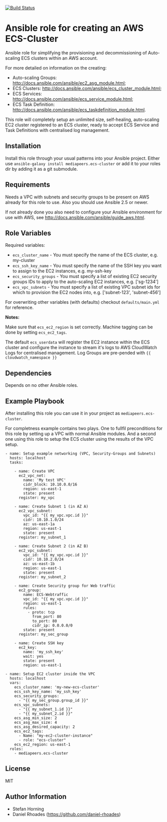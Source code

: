 [![Build Status](https://travis-ci.org/mediapeers/ansible-role-ecs-cluster.svg?branch=master)](https://travis-ci.org/mediapeers/ansible-role-ecs-cluster)

# Ansible role for creating an AWS ECS-Cluster

Ansible role for simplifying the provisioning and decommissioning of Auto-scaling ECS clusters within an AWS account.

For more detailed on information on the creating:

* Auto-scaling Groups: http://docs.ansible.com/ansible/ec2_asg_module.html;
* ECS Clusters: http://docs.ansible.com/ansible/ecs_cluster_module.html;
* ECS Services: http://docs.ansible.com/ansible/ecs_service_module.html;
* ECS Task Definition: http://docs.ansible.com/ansible/ecs_taskdefinition_module.html.

This role will completely setup an unlimited size, self-healing, auto-scaling EC2 cluster registered to an ECS cluster, ready to accept ECS Service and Task Definitions with centralised log management.

## Installation

Install this role through your usual patterns into your Ansible project. Either use `ansible-galaxy install mediapeers.ecs-cluster` or add it to your roles
dir by adding it as a git submodule.

## Requirements

Needs a VPC with subnets and security groups to be present on AWS already for this role to use. Also you should use Ansible 2.5 or newer.

If not already done you also need to configure your Ansible environment for use with AWS, see http://docs.ansible.com/ansible/guide_aws.html.

## Role Variables

Required variables:

* `ecs_cluster_name` - You must specify the name of the ECS cluster, e.g. my-cluster
* `ecs_ssh_key_name` - You must specify the name of the SSH key you want to assign to the EC2 instances, e.g. my-ssh-key
* `ecs_security_groups` - You must specify a list of existing EC2 security groups IDs to apply to the auto-scaling EC2 instances, e.g. ['sg-1234']
* `ecs_vpc_subnets` - You must specify a list of existing VPC subnet ids for which to provision the EC2 nodes into, e.g. ['subnet-123', 'subnet-456']

For overwriting other variables (with defaults) checkout `defaults/main.yml` for reference.

**Notes:**

Make sure that `ecs_ec2_region` is set correctly. Machine tagging can be done by setting `ecs_ec2_tags`.

The default `ecs_userdata` will register the EC2 instance within the ECS cluster and configure the instance to stream it's logs to AWS CloudWatch Logs for centralised management.
Log Groups are pre-pended with `{{ cloudwatch_namespace }}`

## Dependencies

Depends on no other Ansible roles.

## Example Playbook

After installing this role you can use it in your project as `mediapeers.ecs-cluster`.

For completness example contains two plays. One to fullfil preconditions for this role by setting up a VPC with normal Ansible modules. And a second
one using this role to setup the ECS cluster using the results of the VPC setup.


```
- name: Setup example networking (VPC, Security-Groups and Subnets)
  hosts: localhost
  tasks:

    - name: Create VPC
      ec2_vpc_net:
        name: 'My test VPC'
        cidr_block: 10.10.0.0/16
        region: us-east-1
        state: present
      register: my_vpc

    - name: Create Subnet 1 (in AZ A)
      ec2_vpc_subnet:
        vpc_id: "{{ my_vpc.vpc.id }}"
        cidr: 10.10.1.0/24
        az: us-east-1a
        region: us-east-1
        state: present
      register: my_subnet_1

    - name: Create Subnet 2 (in AZ B)
      ec2_vpc_subnet:
        vpc_id: "{{ my_vpc.vpc.id }}"
        cidr: 10.10.2.0/24
        az: us-east-1b
        region: us-east-1
        state: present
      register: my_subnet_2

    - name: Create Security group for Web traffic
      ec2_group:
        name: ECS-Webtraffic
        vpc_id: "{{ my_vpc.vpc.id }}"
        region: us-east-1
        rules:
          - proto: tcp
            from_port: 80
            to_port: 80
            cidr_ip: 0.0.0.0/0
        state: present
      register: my_sec_group

    - name: Create SSH key
      ec2_key:
        name: 'my_ssh_key'
        wait: yes
        state: present
        region: us-east-1

- name: Setup EC2 cluster inside the VPC
  hosts: localhost
  vars:
    ecs_cluster_name: 'my-new-ecs-cluster'
    ecs_ssh_key_name: 'my_ssh_key'
    ecs_security_groups:
      - "{{ my_sec_group.group_id }}"
    ecs_vpc_subnets:
      - "{{ my_subnet_1.id }}"
      - "{{ my_subnet_2.id }}"
    ecs_asg_min_size: 2
    ecs_asg_max_size: 4
    ecs_asg_desired_capacity: 2
    ecs_ec2_tags:
      - Name: "my-ec2-cluster-instance"
      - role: "ecs-cluster"
    ecs_ec2_region: us-east-1
  roles:
    - mediapeers.ecs-cluster

```

## License

MIT

## Author Information

- Stefan Horning
- Daniel Rhoades (https://github.com/daniel-rhoades)

